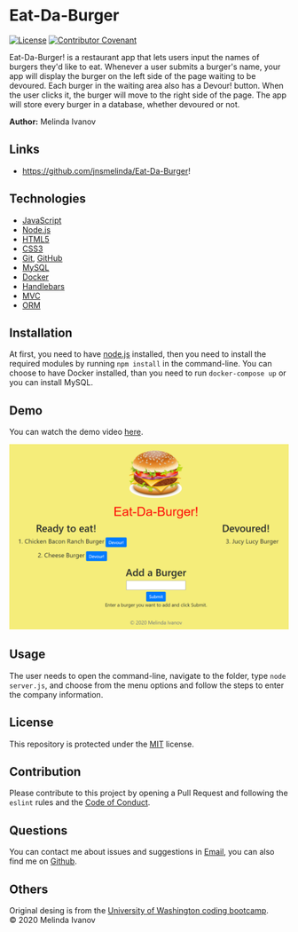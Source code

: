 # Eat-Da-Burger

[![License](https://img.shields.io/static/v1?label=License&message=MIT&color=green)](https://choosealicense.com/licenses/mit/)
[![Contributor Covenant](https://img.shields.io/badge/Contributor%20Covenant-v2.0%20adopted-ff69b4.svg)](https://www.contributor-covenant.org/version/2/0/code_of_conduct/)

Eat-Da-Burger! is a restaurant app that lets users input the names of burgers they'd like to eat. Whenever a user submits a burger's name, your app will display the burger on the left side of the page waiting to be devoured. Each burger in the waiting area also has a Devour! button. When the user clicks it, the burger will move to the right side of the page. The app will store every burger in a database, whether devoured or not.

**Author:** Melinda Ivanov

## Links
- https://github.com/jnsmelinda/Eat-Da-Burger!

## Technologies
- [JavaScript](https://www.javascript.com)
- [Node.js](https://nodejs.org/en/)
- [HTML5](https://en.wikipedia.org/wiki/HTML5)
- [CSS3](https://en.wikipedia.org/wiki/Cascading_Style_Sheets)
- [Git](https://git-scm.com/), [GitHub](https://github.com)
- [MySQL](https://www.mysql.com/)
- [Docker](https://www.docker.com/)
- [Handlebars](https://handlebarsjs.com/)
- [MVC](https://en.wikipedia.org/wiki/Model%E2%80%93view%E2%80%93controller)
- [ORM](https://en.wikipedia.org/wiki/Object-relational_mapping)


## Installation
At first, you need to have [node.js](https://nodejs.org/) installed, then you need to install the required modules by running `npm install` in the command-line. You can choose to have Docker installed, than you need to run `docker-compose up` or you can install MySQL.

## Demo
You can watch the demo video [here](https://youtu.be/783PBATi0oU).

![demo-image](public/assets/img/demo.png)

## Usage
The user needs to open the command-line, navigate to the folder, type `node server.js`, and choose from the menu options and follow the steps to enter the company information.

## License
This repository is protected under the [MIT](https://choosealicense.com/licenses/mit/) license.

## Contribution
Please contribute to this project by opening a Pull Request and following the `eslint` rules and the [Code of Conduct](https://www.contributor-covenant.org/version/2/0/code_of_conduct/).

## Questions
You can contact me about issues and suggestions in [Email](mailto:jns.melinda@gmail.com), you can also find me on [Github](https://github.com/jnsmelinda).

## Others
Original desing is from the [University of Washington coding bootcamp](https://bootcamp.uw.edu).
</br>
© 2020 Melinda Ivanov
